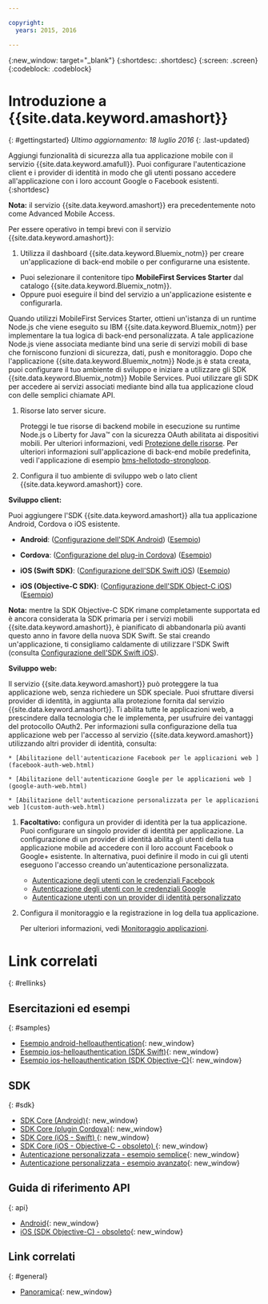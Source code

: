 ```yaml
---

copyright:
  years: 2015, 2016

---
```


{:new_window: target="_blank"}
{:shortdesc: .shortdesc}
{:screen: .screen}
{:codeblock: .codeblock}

# Introduzione a {{site.data.keyword.amashort}}
{: #gettingstarted}
*Ultimo aggiornamento: 18 luglio 2016*
{: .last-updated}

Aggiungi funzionalità di sicurezza alla tua applicazione mobile con il servizio {{site.data.keyword.amafull}}. Puoi configurare l'autenticazione client e i provider di identità in modo che gli utenti possano accedere all'applicazione con i loro account Google o Facebook esistenti.
{:shortdesc}

**Nota:** il servizio {{site.data.keyword.amashort}} era precedentemente noto come Advanced Mobile Access.


Per essere operativo in tempi brevi con il servizio {{site.data.keyword.amashort}}:

1.  Utilizza il dashboard {{site.data.keyword.Bluemix_notm}} per creare un'applicazione di back-end mobile o per configurarne una esistente.
  - Puoi selezionare il contenitore tipo **MobileFirst Services Starter** dal catalogo {{site.data.keyword.Bluemix_notm}}.
  - Oppure puoi eseguire il bind del servizio a un'applicazione esistente e configurarla.

   Quando utilizzi MobileFirst Services Starter, ottieni un'istanza di un runtime Node.js che viene eseguito su IBM {{site.data.keyword.Bluemix_notm}} per implementare la tua logica di back-end personalizzata. A tale applicazione Node.js viene associata mediante bind una serie di servizi mobili di base che forniscono funzioni di sicurezza, dati, push e monitoraggio. Dopo che l'applicazione {{site.data.keyword.Bluemix_notm}} Node.js è stata creata, puoi configurare il tuo ambiente di sviluppo e iniziare a utilizzare
gli SDK {{site.data.keyword.Bluemix_notm}} Mobile Services. Puoi utilizzare gli SDK per accedere ai servizi associati mediante bind alla tua applicazione cloud con delle semplici chiamate API.
  
1. Risorse lato server sicure.

   Proteggi le tue risorse di backend mobile in esecuzione su runtime Node.js o Liberty for Java&trade; con la sicurezza OAuth abilitata ai dispositivi mobili. Per ulteriori informazioni, vedi [Protezione delle risorse](protecting-resources.html).
   Per ulteriori informazioni sull'applicazione di back-end mobile predefinita, vedi l'applicazione di esempio [bms-hellotodo-strongloop](https://github.com/ibm-bluemix-mobile-services/bms-hellotodo-strongloop).

1. Configura il tuo ambiente di sviluppo web o lato client {{site.data.keyword.amashort}} core.

  **Sviluppo client:**
  
   Puoi aggiungere l'SDK {{site.data.keyword.amashort}} alla tua applicazione Android, Cordova o iOS esistente. 
   * **Android**: ([Configurazione dell'SDK Android](getting-started-android.html)) ([Esempio](https://github.com/ibm-bluemix-mobile-services/bms-samples-android-helloauthentication))
  
   * **Cordova**: ([Configurazione del plug-in Cordova](getting-started-cordova.html)) ([Esempio](https://github.com/ibm-bluemix-mobile-services/bms-samples-cordova-helloauthentication))
  
   * **iOS (Swift SDK)**: ([Configurazione dell'SDK Swift iOS](getting-started-ios-swift-sdk.html))
      ([Esempio](https://github.com/ibm-bluemix-mobile-services/bms-samples-swift-helloauthentication))
  
   * **iOS (Objective-C SDK)**: ([Configurazione dell'SDK Object-C iOS](getting-started-ios.html)) ([Esempio](https://github.com/ibm-bluemix-mobile-services/bms-samples-ios-helloauthentication))
   
   **Nota:** mentre la SDK Objective-C SDK rimane completamente supportata ed è ancora considerata la SDK primaria per i servizi mobili {{site.data.keyword.amashort}}, è pianificato di abbandonarla più avanti questo anno in favore della nuova SDK Swift. Se stai creando un'applicazione, ti consigliamo caldamente di utilizzare l'SDK Swift (consulta [Configurazione dell'SDK Swift iOS](getting-started-ios-swift-sdk.html)).
   
   **Sviluppo web:**

   Il servizio {{site.data.keyword.amashort}} può proteggere la tua applicazione web, senza richiedere un SDK speciale. Puoi sfruttare diversi provider di identità, in aggiunta alla protezione fornita dal servizio {{site.data.keyword.amashort}}. Ti abilita tutte le applicazioni web, a prescindere dalla tecnologia che le implementa, per usufruire dei vantaggi del protocollo OAuth2. Per informazioni sulla configurazione della tua applicazione web per l'accesso al servizio {{site.data.keyword.amashort}} utilizzando altri provider di identità, consulta:

    * [Abilitazione dell'autenticazione Facebook per le applicazioni web ](facebook-auth-web.html)
              
    * [Abilitazione dell'autenticazione Google per le applicazioni web ](google-auth-web.html)
              
    * [Abilitazione dell'autenticazione personalizzata per le applicazioni web ](custom-auth-web.html)
              
1. **Facoltativo:** configura un provider di identità per la tua applicazione. Puoi configurare un singolo provider di identità per applicazione. La configurazione di un provider di identità abilita gli utenti della tua applicazione mobile ad accedere con il loro             account Facebook o Google+ esistente. In alternativa, puoi definire il modo in cui gli utenti eseguono l'accesso creando
             un'autenticazione personalizzata.
   * [Autenticazione degli utenti con le credenziali Facebook](facebook-auth-overview.html)
   * [Autenticazione degli utenti con le credenziali Google](google-auth-overview.html)
   * [Autenticazione utenti con un provider di identità personalizzato](custom-auth.html)

1. Configura il monitoraggio e la registrazione in log della tua applicazione.

    Per ulteriori informazioni, vedi [Monitoraggio applicazioni](app-monitoring.html).

# Link correlati
{: #rellinks}

## Esercitazioni ed esempi
{: #samples}
* [Esempio android-helloauthentication](https://github.com/ibm-bluemix-mobile-services/bms-samples-android-helloauthentication){: new_window}
* [Esempio ios-helloauthentication (SDK Swift)](https://github.com/ibm-bluemix-mobile-services/bms-samples-swift-helloauthentication){: new_window}
* [Esempio ios-helloauthentication (SDK Objective-C)](https://github.com/ibm-bluemix-mobile-services/bms-samples-ios-helloauthentication){: new_window}

## SDK
{: #sdk}
* [SDK Core (Android)](https://github.com/ibm-bluemix-mobile-services/bms-clientsdk-android-core){: new_window}
* [SDK Core (plugin Cordova)](https://github.com/ibm-bluemix-mobile-services/bms-clientsdk-cordova-plugin-core){: new_window}
* [SDK Core (iOS - Swift) ](https://github.com/ibm-bluemix-mobile-services/bms-clientsdk-swift-core){: new_window}
* [SDK Core (iOS - Objective-C - obsoleto) ](https://hub.jazz.net/git/bluemixmobilesdk/imf-ios-sdk/archive?revstr=master){: new_window}
* [Autenticazione personalizzata - esempio semplice](https://github.com/ibm-bluemix-mobile-services/bms-mca-custom-identity-provider-sample){: new_window}
* [Autenticazione personalizzata - esempio avanzato](https://github.com/ibm-bluemix-mobile-services/bms-mca-custom-identity-provider-with-user-management){: new_window}

## Guida di riferimento API
{: api}
* [Android](https://console.{DomainName}/docs/api/content/api/mobilefirst/android/core-api-doc/overview-summary.html){: new_window}
* [iOS (SDK Objective-C) - obsoleto](https://console.{DomainName}/docs/api/content/api/mobilefirst/ios/IMFCore_api-doc/html/index.html){: new_window}


## Link correlati
{: #general}
* [Panoramica](overview.html){: new_window}
